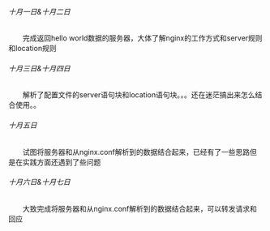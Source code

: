 ###### 十月一日\&十月二日
&emsp;&emsp;完成返回hello world数据的服务器，大体了解nginx的工作方式和server规则和location规则

###### 十月三日&十月四日
&emsp;&emsp;解析了配置文件的server语句块和location语句块。。。还在迷茫搞出来怎么结合使用。。

###### 十月五日
&emsp;&emsp;试图将服务器和从nginx.conf解析到的数据结合起来，已经有了一些思路但是在实践方面还遇到了些问题

###### 十月六日&十月七日
&emsp;&emsp;大致完成将服务器和从nginx.conf解析到的数据结合起来，可以转发请求和回应
